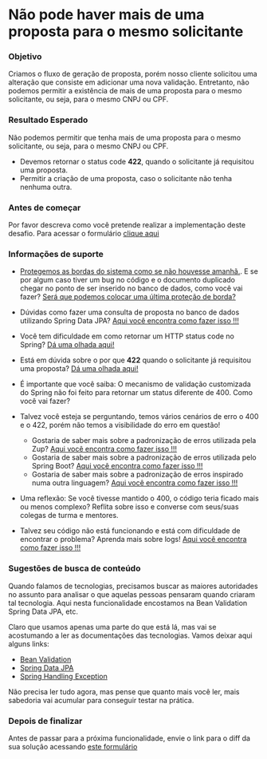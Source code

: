 # Não pode haver mais de uma proposta para o mesmo solicitante

### Objetivo

Criamos o fluxo de geração de proposta, porém nosso cliente solicitou uma alteração que consiste em adicionar uma nova 
validação. Entretanto, não podemos permitir a existência de mais de uma proposta para o mesmo solicitante, ou seja, para o mesmo 
CNPJ ou CPF.

### Resultado Esperado

Não podemos permitir que tenha mais de uma proposta para o mesmo solicitante, ou seja, para o mesmo 
CNPJ ou CPF.

- Devemos retornar o status code **422**, quando o solicitante já requisitou uma proposta.
- Permitir a criação de uma proposta, caso o solicitante não tenha nenhuma outra.

### Antes de começar

Por favor descreva como você pretende realizar a implementação deste desafio. Para acessar o formulário [clique aqui](https://docs.google.com/forms/d/e/1FAIpQLSeS2MT4iG6qDH31Xz7qVOXYdojaTK9lUcTDASlNHMNZGPXLYA/viewform)

### Informações de suporte

* [Protegemos as bordas do sistema como se não houvesse amanhã.](../../informacao_suporte/protegemos-as-bordas.md). E se por algum caso tiver um bug no código e o documento duplicado chegar no ponto de ser inserido no banco de dados, como você vai fazer? [Será que podemos colocar uma última proteção de borda?](../../informacao_suporte/protegemos-as-bordas-banco-de-dados.md)

* Dúvidas como fazer uma consulta de proposta no banco de dados utilizando Spring Data JPA?  [Aqui você encontra como fazer isso !!!](../../informacao_suporte/spring-data-query-methods.md)

* Você tem dificuldade em como retornar um HTTP status code no Spring? [Dá uma olhada aqui!](../../informacao_suporte/spring-response-entity.md)

* Está em dúvida sobre o por que **422** quando o solicitante já requisitou uma proposta? [Dá uma olhada aqui!](../../informacao_suporte/rest-422.md)

* É importante que você saiba: O mecanismo de validação customizada do Spring não foi feito para retornar um status diferente de 400. Como você vai fazer?

* Talvez você esteja se perguntando, temos vários cenários de erro o 400 e o 422, porém não temos a visibilidade do erro em questão! 

    * Gostaria de saber mais sobre a padronização de erros utilizada pela Zup? [Aqui você encontra como fazer isso !!!](../../informacao_suporte/error-zup.md)
    * Gostaria de saber mais sobre a padronização de erros utilizada pelo Spring Boot? [Aqui você encontra como fazer isso !!!](../../informacao_suporte/error-spring.md)
    * Gostaria de saber mais sobre a padronização de erros inspirado numa outra linguagem? [Aqui você encontra como fazer isso !!!](../../informacao_suporte/error-object-oriented.md)

* Uma reflexão: Se você tivesse mantido o 400, o código teria ficado mais ou menos complexo? Reflita sobre isso e converse com seus/suas colegas de turma e mentores.

* Talvez seu código não está funcionando e está com dificuldade de encontrar o problema? Aprenda mais sobre logs! [Aqui você encontra como fazer isso !!!](../../informacao_suporte/spring-logging.md)

### Sugestões de busca de conteúdo

Quando falamos de tecnologias, precisamos buscar as maiores autoridades no assunto para analisar o que aquelas pessoas 
pensaram quando criaram tal tecnologia. Aqui nesta funcionalidade encostamos na Bean Validation Spring Data JPA, etc. 

Claro que usamos apenas uma parte do que está lá, mas vai se acostumando a ler as documentações das tecnologias. 
Vamos deixar aqui alguns links:

* [Bean Validation](https://beanvalidation.org/)
* [Spring Data JPA](https://spring.io/projects/spring-data-jpa)
* [Spring Handling Exception](https://spring.io/blog/2013/11/01/exception-handling-in-spring-mvc)

Não precisa ler tudo agora, mas pense que quanto mais você ler, mais sabedoria vai acumular para conseguir testar na prática.


### Depois de finalizar

Antes de passar para a próxima funcionalidade, envie o link para o diff da sua solução acessando [este formulário](https://docs.google.com/forms/d/e/1FAIpQLSeU03q868bzg6OI0Y3VbOkAXpFOUax9B6c8TGHdVTSmbCa8Tw/viewform)
